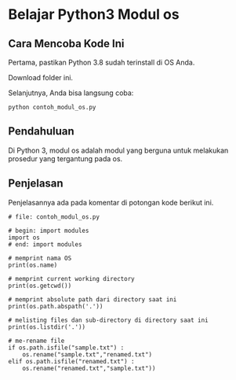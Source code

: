 # Belajar Python3 Modul os

## Cara Mencoba Kode Ini

Pertama, pastikan Python 3.8 sudah terinstall di OS Anda.

Download folder ini.

Selanjutnya, Anda bisa langsung coba:

```
python contoh_modul_os.py
```

## Pendahuluan

Di Python 3, modul os adalah modul yang berguna untuk melakukan prosedur yang tergantung pada os. 

## Penjelasan

Penjelasannya ada pada komentar di potongan kode berikut ini.

```
# file: contoh_modul_os.py

# begin: import modules
import os
# end: import modules

# memprint nama OS
print(os.name)

# memprint current working directory
print(os.getcwd())

# memprint absolute path dari directory saat ini
print(os.path.abspath('.'))

# melisting files dan sub-directory di directory saat ini
print(os.listdir('.'))

# me-rename file
if os.path.isfile("sample.txt") :
    os.rename("sample.txt","renamed.txt")
elif os.path.isfile("renamed.txt") :
    os.rename("renamed.txt","sample.txt"))
```
